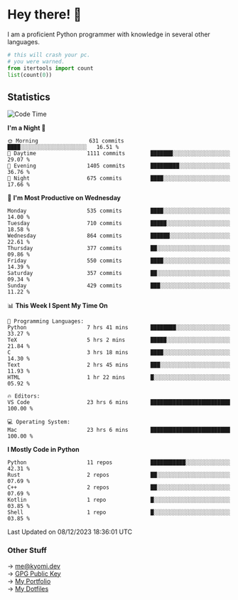 # Hey there! 👋

I am a proficient Python programmer with knowledge in several other languages.

```py
# this will crash your pc.
# you were warned.
from itertools import count
list(count(0))
```

## Statistics
<!--START_SECTION:waka-->
![Code Time](http://img.shields.io/badge/Code%20Time-688%20hrs%2054%20mins-blue)

**I'm a Night 🦉** 

```text
🌞 Morning                631 commits         ████░░░░░░░░░░░░░░░░░░░░░   16.51 % 
🌆 Daytime                1111 commits        ███████░░░░░░░░░░░░░░░░░░   29.07 % 
🌃 Evening                1405 commits        █████████░░░░░░░░░░░░░░░░   36.76 % 
🌙 Night                  675 commits         ████░░░░░░░░░░░░░░░░░░░░░   17.66 % 
```
📅 **I'm Most Productive on Wednesday** 

```text
Monday                   535 commits         ████░░░░░░░░░░░░░░░░░░░░░   14.00 % 
Tuesday                  710 commits         █████░░░░░░░░░░░░░░░░░░░░   18.58 % 
Wednesday                864 commits         ██████░░░░░░░░░░░░░░░░░░░   22.61 % 
Thursday                 377 commits         ██░░░░░░░░░░░░░░░░░░░░░░░   09.86 % 
Friday                   550 commits         ████░░░░░░░░░░░░░░░░░░░░░   14.39 % 
Saturday                 357 commits         ██░░░░░░░░░░░░░░░░░░░░░░░   09.34 % 
Sunday                   429 commits         ███░░░░░░░░░░░░░░░░░░░░░░   11.22 % 
```


📊 **This Week I Spent My Time On** 

```text
💬 Programming Languages: 
Python                   7 hrs 41 mins       ████████░░░░░░░░░░░░░░░░░   33.27 % 
TeX                      5 hrs 2 mins        █████░░░░░░░░░░░░░░░░░░░░   21.84 % 
C                        3 hrs 18 mins       ████░░░░░░░░░░░░░░░░░░░░░   14.30 % 
Text                     2 hrs 45 mins       ███░░░░░░░░░░░░░░░░░░░░░░   11.93 % 
HTML                     1 hr 22 mins        █░░░░░░░░░░░░░░░░░░░░░░░░   05.92 % 

🔥 Editors: 
VS Code                  23 hrs 6 mins       █████████████████████████   100.00 % 

💻 Operating System: 
Mac                      23 hrs 6 mins       █████████████████████████   100.00 % 
```

**I Mostly Code in Python** 

```text
Python                   11 repos            ███████████░░░░░░░░░░░░░░   42.31 % 
Rust                     2 repos             ██░░░░░░░░░░░░░░░░░░░░░░░   07.69 % 
C++                      2 repos             ██░░░░░░░░░░░░░░░░░░░░░░░   07.69 % 
Kotlin                   1 repo              █░░░░░░░░░░░░░░░░░░░░░░░░   03.85 % 
Shell                    1 repo              █░░░░░░░░░░░░░░░░░░░░░░░░   03.85 % 
```




 Last Updated on 08/12/2023 18:36:01 UTC
<!--END_SECTION:waka-->

### Other Stuff

→ [me@kyomi.dev](mailto:me@kyomi.dev)\
→ [GPG Public Key](https://github.com/bitterteriyaki.gpg)\
→ [My Portfolio](https://kyomi.dev)\
→ [My Dotfiles](https://github.com/bitterteriyaki/dotfiles)
